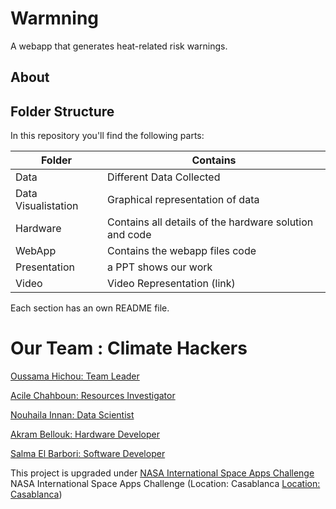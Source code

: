 # Warmning
 A webapp that generates heat-related risk warnings. 

## About


## Folder Structure
In this repository you'll find the following parts: 

| Folder        | Contains      | 
| ------------- |-------------|
| Data       | Different Data Collected |
| Data Visualistation     | Graphical representation of data     |
| Hardware | Contains all details of the hardware solution and code       |
| WebApp  |  Contains the webapp files code      |
| Presentation |   a PPT shows our work    |
| Video |  Video Representation (link)      |

Each section has an own README file.

# Our Team : Climate Hackers 

<a href="https://github.com/usmhic">Oussama Hichou: Team Leader</a> 

<a href="">Acile Chahboun: Resources Investigator</a>

<a href="https://github.com/Innanov">Nouhaila Innan: Data Scientist</a>

<a href="">Akram Bellouk: Hardware Developer</a> 

<a href="">Salma El Barbori: Software Developer</a> 

This project is upgraded under <a href="https://www.spaceappschallenge.org/">NASA International Space Apps Challenge</a> NASA International Space Apps Challenge (Location: Casablanca <a href="https://2021.spaceappschallenge.org/locations/casablanca/">Location: Casablanca</a>) 




